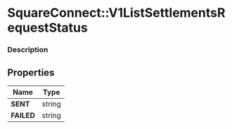 # SquareConnect::V1ListSettlementsRequestStatus

### Description



## Properties
Name | Type
------------ | -------------
**SENT** | string
**FAILED** | string


